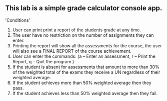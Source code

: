 This lab is a simple grade calculator console app.
--------------------------------------------------
'Conditions'
1) User can print print a report of the students grade at any time.
2) The user have no restriction on the number of assignments they can enter.
3) Printing the report will show all the assessments for the course, 
   the user will also see a FINAL REPORT of the course achievement.
4) User can enter the commands: (a – Enter an assessment, r – Print the Report, q – Quit the program )
5) If the student is absent for assessments that amount to more than 30% of the weighted total of 
   the exams they receive a UN regardless of their weighted average.
6) If the student achieves more than 50% weighted average then they pass.
7) If the student achieves less than 50% weighted average then they fail.
